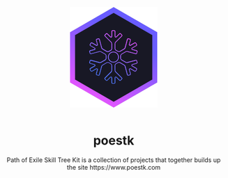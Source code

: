 <div align="center">
  <a href="https://www.poestk.com">
    <img width="200" heigth="200" src="https://github.com/EmilNordling/poestk/blob/master/public/icons/logo.svg">
  </a>
  <br>
  <br>
  
  <h1>poestk</h1>
  <p>
  Path of Exile Skill Tree Kit is a collection of projects that together builds up the site https://www.poestk.com
  <p>
</div>


